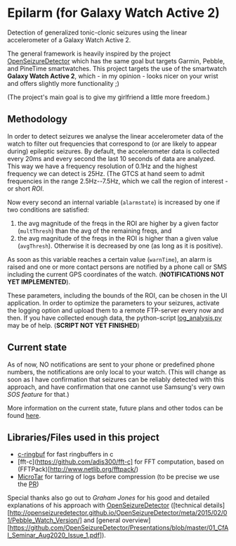 # Epilarm (for Galaxy Watch Active 2)
Detection of generalized tonic-clonic seizures using the linear accelerometer of a Galaxy Watch Active 2.

The general framework is heavily inspired by the project [OpenSeizureDetector](https://github.com/OpenSeizureDetector) which has the same goal but targets Garmin, Pebble, and PineTime smartwatches.
This project targets the use of the smartwatch **Galaxy Watch Active 2**, which - in my opinion - looks nicer on your wrist and offers slightly more functionality ;)

(The project's main goal is to give my girlfriend a little more freedom.)


## Methodology
In order to detect seizures we analyse the linear accelerometer data of the watch to filter out frequencies that correspond to (or are likely to appear during) epileptic seizures.
By default, the accelerometer data is collected every 20ms and every second the last 10 seconds of data are analyzed. This way we have a frequency resolution of 0.1Hz and the highest frequency we can detect is 25Hz.
(The GTCS at hand seem to admit frequencies in the range 2.5Hz--7.5Hz, which we call the region of interest - or short _ROI_.

Now every second an internal variable (`alarmstate`) is increased by one if two conditions are satisfied:
1. the avg magnitude of the freqs in the ROI are higher by a given factor (`multThresh`) than the avg of the remaining freqs, and
2. the avg magnitude of the freqs in the ROI is higher than a given value (`avgThresh`).
Otherwise it is decreased by one (as long as it is positive).

As soon as this variable reaches a certain value (`warnTime`), an alarm is raised and one or more contact persons are notified by a phone call or SMS including the current GPS coordinates of the watch. (__NOTIFICATIONS NOT YET IMPLEMENTED__).


These parameters, including the bounds of the ROI, can be chosen in the UI application. In order to optimize the parameters to your seizures, activate the logging option and upload them to a remote FTP-server every now and then. If you have collected enough data, the python-script [log_analysis.py](log_analysis/log_analysis.py) may be of help. (__SCRIPT NOT YET FINISHED__)


## Current state
As of now, NO notifications are sent to your phone or predefined phone numbers, the notifications are only local to your watch. (This will change as soon as I have confirmation that seizures can be reliably detected with this approach, and have confirmation that one cannot use Samsung's very own _SOS feature_ for that.)

More information on the current state, future plans and other todos can be found [here](current_state.md).


## Libraries/Files used in this project
 - [c-ringbuf](https://github.com/dhess/c-ringbuf) for fast ringbuffers in c
 - [fft-c](https://github.com/adis300/fft-c] for FFT computation, based on (FFTPack)[http://www.netlib.org/fftpack/)
 - [MicroTar](https://github.com/rxi/microtar) for tarring of logs before compression (to be precise we use the [PR](https://github.com/byronhe/microtar))

Special thanks also go out to _Graham Jones_ for his good and detailed explanations of his approach with [OpenSeizureDetector](https://github.com/OpenSeizureDetector) ([technical details][http://openseizuredetector.github.io/OpenSeizureDetector/meta/2015/02/01/Pebble_Watch_Version/] and [general overview][https://github.com/OpenSeizureDetector/Presentations/blob/master/01_CfAI_Seminar_Aug2020_Issue_1.pdf]).
